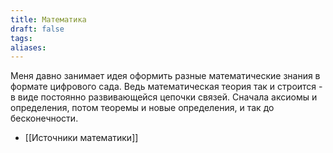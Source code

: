 ```yaml
---
title: Математика
draft: false
tags: 
aliases:
---
```

Меня давно занимает идея оформить разные математические знания в формате цифрового сада. Ведь математическая теория так и строится - в виде постоянно развивающейся цепочки связей. Сначала аксиомы и определения, потом теоремы и новые определения, и так до бесконечности.

- [[Источники математики]]